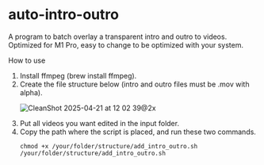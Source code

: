 # auto-intro-outro
A program to batch overlay a transparent intro and outro to videos. Optimized for M1 Pro, easy to change to be optimized with your system.

How to use
1. Install ffmpeg (brew install ffmpeg).
2. Create the file structure below (intro and outro files must be .mov with alpha). <p>
![CleanShot 2025-04-21 at 12 02 39@2x](https://github.com/user-attachments/assets/15884929-ab7e-47a2-8c58-48ef7d529b92)
3. Put all videos you want edited in the input folder.
4. Copy the path where the script is placed, and run these two commands. <p>
   <code>chmod +x /your/folder/structure/add_intro_outro.sh
   /your/folder/structure/add_intro_outro.sh</code>
